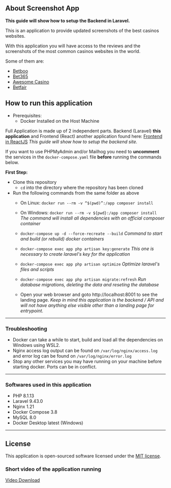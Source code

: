 ## About Screenshot App

**This guide will show how to setup the Backend in Laravel.**


This is an application to provide updated screenshots of the best casinos websites.

With this application you will have access to the reviews and the screenshots of the most common casinos websites in the world.

Some of them are:
- [Betboo](https://www.betboo.com)
- [Bet365](https://www.bet365.com)
- [Awesome Casino](https://www.awesomecasino.com)
- [Betfair](https://www.betfair.com)

## How to run this application
- Prerequisites:
    - Docker Installed on the Host Machine

Full Application is made up of 2 independent parts.
Backend (Laravel) **this application**
and Frontend (React) another application found here: [Frontend in ReactJS](https://github.com/felipebhz/screenshot-react)
*This guide will show how to setup the backend site.*

If you want to use PHPMyAdmin and/or Mailhog you need to **uncomment** the services in the `docker-compose.yaml` file **before** running the commands below.

**First Step:**
- Clone this repository
    - `cd` into the directory where the repository has been cloned
- Run the following commands from the same folder as above
	- On Linux: `docker run --rm -v “$(pwd)”:/app composer install`
    - On Windows: `docker run --rm -v ${pwd}:/app composer install`
*The command will install all dependencies with an official composer container*

    - `docker-compose up -d --force-recreate --build`
*Command to start and build (or rebuild) docker containers*
    - `docker-compose exec app php artisan key:generate`
*This one is necessary to create laravel's key for the application*
    - `docker-compose exec app php artisan optimize`
 *Optimize laravel's files and scripts*
    - `docker-compose exec app php artisan migrate:refresh`
*Run database migrations, deleting the data and reseting the database*
	- Open your web browser and goto http://localhost:8001 to see the landing page.
*Keep in mind this application is the backend / API and will not have anything else visible other than a landing page for entrypoint.*
---

### Troubleshooting 
- Docker can take a while to start, build and load all the dependencies on Windows using WSL2.
- Nginx access log output can be found on `/var/log/nginx/access.log` and error log can be found on `/var/log/nginx/error.log`
- Stop any other services you may have running on your machine before starting docker. Ports can be in conflict.
---
### Softwares used in this application
- PHP 8.1.13
- Laravel 9.43.0
- Nginx 1.21
- Docker Compose 3.8
- MySQL 8.0
- Docker Desktop latest (Windows)
---
## License

This application is open-sourced software licensed under the [MIT license](https://opensource.org/licenses/MIT).

### Short video of the application running
[Video Download](https://drive.google.com/file/d/1eMYkUsUDDJ0p5a9WPXNZWz1BhwmMSch-/view?usp=sharing)
